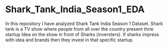 # Shark_Tank_India_Season1_EDA

In this repository I have analyzed Shark Tank India Season 1 Dataset. Shark tank is a TV show where people from all over the country present
thrie startup Idea on the show in front of Sharks (inversters). If sharks impress with idea and brands then they invest in that specific startup.
